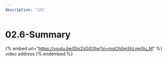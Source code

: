 ```yaml
---
description: '123'
---
```


# 02.6-Summary

{% embed url="https://youtu.be/DIo2zGj03lw?si=mqCh0mShLmn1iu_M" %}
video address
{% endembed %}
